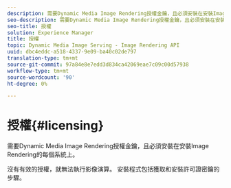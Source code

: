 ```yaml
---
description: 需要Dynamic Media Image Rendering授權金鑰，且必須安裝在安裝Image Rendering的每個系統上。
seo-description: 需要Dynamic Media Image Rendering授權金鑰，且必須安裝在安裝Image Rendering的每個系統上。
seo-title: 授權
solution: Experience Manager
title: 授權
topic: Dynamic Media Image Serving - Image Rendering API
uuid: dbc4eddc-a518-4337-9e09-ba40c02de797
translation-type: tm+mt
source-git-commit: 97a84e8e7edd3d834ca42069eae7c09c00d57938
workflow-type: tm+mt
source-wordcount: '90'
ht-degree: 0%

---
```



# 授權{#licensing}

需要Dynamic Media Image Rendering授權金鑰，且必須安裝在安裝Image Rendering的每個系統上。

沒有有效的授權，就無法執行影像演算。 安裝程式包括獲取和安裝許可證密鑰的步驟。
